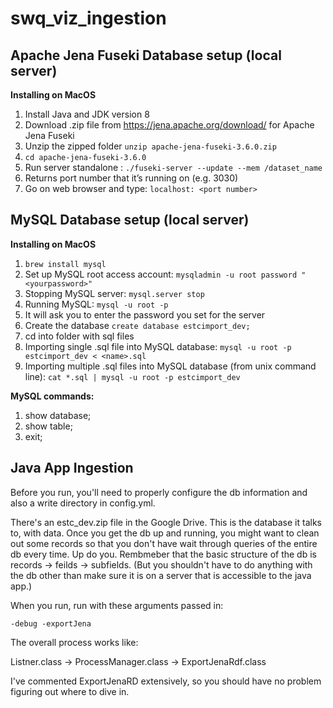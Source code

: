# swq_viz_ingestion

## Apache Jena Fuseki Database setup (local server)
**Installing on MacOS**
1. Install Java and JDK version 8
1. Download .zip file from https://jena.apache.org/download/ for Apache Jena Fuseki
1. Unzip the zipped folder ```unzip apache-jena-fuseki-3.6.0.zip```
1. ```cd apache-jena-fuseki-3.6.0```
1. Run server standalone :
```./fuseki-server --update --mem /dataset_name```
1. Returns port number that it’s running on (e.g. 3030)
1. Go on web browser and type: ```localhost: <port number>```

## MySQL Database setup (local server)
**Installing on MacOS**
1. ```brew install mysql```
1. Set up MySQL root access account: ```mysqladmin -u root password "<yourpassword>"```
1. Stopping MySQL server: ```mysql.server stop```
1. Running MySQL: ```mysql -u root -p```
1. It will ask you to enter the password you set for the server
1. Create the database ```create database estcimport_dev;```
1. cd into folder with sql files
1. Importing single .sql file into MySQL database: ```mysql -u root -p estcimport_dev < <name>.sql```
1. Importing multiple .sql files into MySQL database (from unix command line): ```cat *.sql | mysql -u root -p estcimport_dev```

**MySQL commands:**
1. show database;
1. show table;
1. exit;

## Java App Ingestion

Before you run, you'll need to properly configure the
db information and also a write directory in config.yml.

There's an estc_dev.zip file in the Google Drive.  This
is the database it talks to, with data.  Once you get the 
db up and running, you might want to clean out some records
so that you don't have wait through queries of the entire db
every time. Up do you.  Rembmeber that the basic structure
of the db is records -> feilds -> subfields.  (But you 
shouldn't have to do anything with the db other than make
sure it is on a server that is accessible to the java app.)

When you run, run with these arguments passed in:

```-debug -exportJena```

The overall process works like:

Listner.class -> ProcessManager.class -> ExportJenaRdf.class

I've commented ExportJenaRD extensively, so you 
should have no problem figuring out where to dive in.
